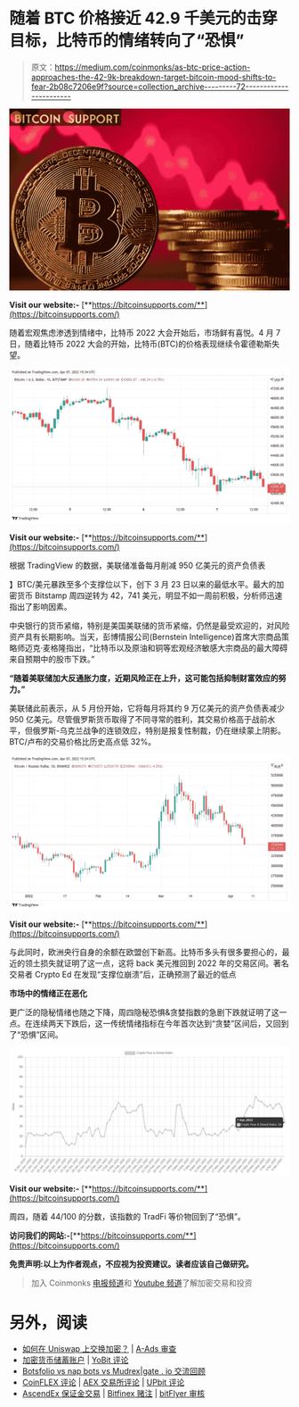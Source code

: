# 随着 BTC 价格接近 42.9 千美元的击穿目标，比特币的情绪转向了“恐惧”

> 原文：<https://medium.com/coinmonks/as-btc-price-action-approaches-the-42-9k-breakdown-target-bitcoin-mood-shifts-to-fear-2b08c7206e9f?source=collection_archive---------72----------------------->

![](img/ed6e571b92d0355652815f5b7592485f.png)

**Visit our website:-** [**https://bitcoinsupports.com/**](https://bitcoinsupports.com/)

随着宏观焦虑渗透到情绪中，比特币 2022 大会开始后，市场鲜有喜悦。4 月 7 日，随着比特币 2022 大会的开始，比特币(BTC)的价格表现继续令霍德勒斯失望。

![](img/40aa070f063a163840fdd56a7a1be753.png)

**Visit our website:-** [**https://bitcoinsupports.com/**](https://bitcoinsupports.com/)

根据 TradingView 的数据，美联储准备每月削减 950 亿美元的资产负债表

】BTC/美元暴跌至多个支撑位以下，创下 3 月 23 日以来的最低水平。最大的加密货币 Bitstamp 周四逆转为 42，741 美元，明显不如一周前积极，分析师迅速指出了影响因素。

中央银行的货币紧缩，特别是美国美联储的货币紧缩，仍然是最受欢迎的，对风险资产具有长期影响。当天，彭博情报公司(Bernstein Intelligence)首席大宗商品策略师迈克·麦格隆指出，“比特币以及原油和铜等宏观经济敏感大宗商品的最大障碍来自预期中的股市下跌。”

**“随着美联储加大反通胀力度，近期风险正在上升，这可能包括抑制财富效应的努力。”**

美联储此前表示，从 5 月份开始，它将每月将其约 9 万亿美元的资产负债表减少 950 亿美元。尽管俄罗斯货币取得了不同寻常的胜利，其交易价格高于战前水平，但俄罗斯-乌克兰战争的连锁效应，特别是报复性制裁，仍在继续蒙上阴影。BTC/卢布的交易价格比历史高点低 32%。

![](img/7eb8ef033caa7637e234ad0ce1bb673d.png)

**Visit our website:-** [**https://bitcoinsupports.com/**](https://bitcoinsupports.com/)

与此同时，欧洲央行自身的余额在欧盟创下新高。比特币多头有很多要担心的，最近的领土损失就证明了这一点，这将 back 美元推回到 2022 年的交易区间。著名交易者 Crypto Ed 在发现“支撑位崩溃”后，正确预测了最近的低点

**市场中的情绪正在恶化**

更广泛的隐秘情绪也随之下降，周四隐秘恐惧&贪婪指数的急剧下跌就证明了这一点。在连续两天下跌后，这一传统情绪指标在今年首次达到“贪婪”区间后，又回到了“恐惧”区间。

![](img/b1af73e14c7bd006ccee3b9fb6bd049b.png)

**Visit our website:-** [**https://bitcoinsupports.com/**](https://bitcoinsupports.com/)

周四，随着 44/100 的分数，该指数的 TradFi 等价物回到了“恐惧”。

**访问我们的网站:-**[**https://bitcoinsupports.com/**](https://bitcoinsupports.com/)

**免责声明:以上为作者观点，不应视为投资建议。读者应该自己做研究。**

> 加入 Coinmonks [电报频道](https://t.me/coincodecap)和 [Youtube 频道](https://www.youtube.com/c/coinmonks/videos)了解加密交易和投资

# 另外，阅读

*   [如何在 Uniswap 上交换加密？](https://coincodecap.com/swap-crypto-on-uniswap) | [A-Ads 审查](https://coincodecap.com/a-ads-review)
*   [加密货币储蓄账户](/coinmonks/cryptocurrency-savings-accounts-be3bc0feffbf) | [YoBit 评论](/coinmonks/yobit-review-175464162c62)
*   [Botsfolio vs nap bots vs Mudrex](/coinmonks/botsfolio-vs-napbots-vs-mudrex-c81344970c02)|[gate . io 交流回顾](/coinmonks/gate-io-exchange-review-61bf87b7078f)
*   [CoinFLEX 评论](https://coincodecap.com/coinflex-review) | [AEX 交易所评论](https://coincodecap.com/aex-exchange-review) | [UPbit 评论](https://coincodecap.com/upbit-review)
*   [AscendEx 保证金交易](https://coincodecap.com/ascendex-margin-trading) | [Bitfinex 赌注](https://coincodecap.com/bitfinex-staking) | [bitFlyer 审核](https://coincodecap.com/bitflyer-review)
